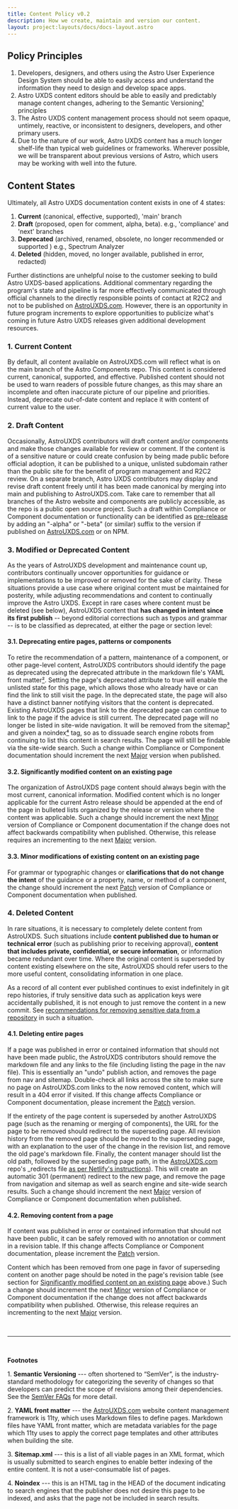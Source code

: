 ```yaml
---
title: Content Policy v0.2
description: How we create, maintain and version our content.
layout: project:layouts/docs/docs-layout.astro
---
```


## Policy Principles

1. Developers, designers, and others using the Astro User Experience Design System should be able to easily access and understand the information they need to design and develop space apps.
2. Astro UXDS content editors should be able to easily and predictably manage content changes, adhering to the Semantic Versioning[¹](#footnote-1) principles
3. The Astro UXDS content management process should not seem opaque, untimely, reactive, or inconsistent to designers, developers, and other primary users.
4. Due to the nature of our work, Astro UXDS content has a much longer shelf-life than typical web guidelines or frameworks. Wherever possible, we will be transparent about previous versions of Astro, which users may be working with well into the future.

## Content States

Ultimately, all Astro UXDS documentation content exists in one of 4 states:

1. **Current** (canonical, effective, supported), 'main' branch
2. **Draft** (proposed, open for comment, alpha, beta). e.g., 'compliance' and 'next' branches
3. **Deprecated** (archived, renamed, obsolete, no longer recommended or supported ) e.g., Spectrum Analyzer
4. **Deleted** (hidden, moved, no longer available, published in error, redacted)

Further distinctions are unhelpful noise to the customer seeking to build Astro UXDS-based applications. Additional commentary regarding the program's state and pipeline is far more effectively communicated through official channels to the directly responsible points of contact at R2C2 and not to be published on [AstroUXDS.com](https://www.astrouxds.com/). However, there is an opportunity in future program increments to explore opportunities to publicize what's coming in future Astro UXDS releases given additional development resources.

### 1\. Current Content

By default, all content available on AstroUXDS.com will reflect what is on the main branch of the Astro Components repo. This content is considered current, canonical, supported, and effective. Published content should not be used to warn readers of possible future changes, as this may share an incomplete and often inaccurate picture of our pipeline and priorities. Instead, deprecate out-of-date content and replace it with content of current value to the user.

### 2\. Draft Content

Occasionally, AstroUXDS contributors will draft content and/or components and make those changes available for review or comment. If the content is of a sensitive nature or could create confusion by being made public before official adoption, it can be published to a unique, unlisted subdomain rather than the public site for the benefit of program management and R2C2 review. On a separate branch, Astro UXDS contributors may display and revise draft content freely until it has been made canonical by merging into main and publishing to AstroUXDS.com. Take care to remember that all branches of the Astro website and components are publicly accessible, as the repo is a public open source project. Such a draft within Compliance or Component documentation or functionality can be identified as [pre-release](https://semver.org/#spec-item-9) by adding an "-alpha" or "-beta" (or similar) suffix to the version if published on [AstroUXDS.com](https://www.astrouxds.com/) or on NPM.

### 3\. Modified or Deprecated Content

As the years of AstroUXDS development and maintenance count up, contributors continually uncover opportunities for guidance or implementations to be improved or removed for the sake of clarity. These situations provide a use case where original content must be maintained for posterity, while adjusting recommendations and content to continually improve the Astro UXDS. Except in rare cases where content must be deleted (see below), AstroUXDS content that **has changed in intent since its first publish** -- beyond editorial corrections such as typos and grammar -- is to be classified as deprecated, at either the page or section level:

#### 3.1. Deprecating entire pages, patterns or components

To retire the recommendation of a pattern, maintenance of a component, or other page-level content, AstroUXDS contributors should identify the page as deprecated using the deprecated attribute in the markdown file's YAML front matter[²](#footnote-2). Setting the page's deprecated attribute to true will enable the unlisted state for this page, which allows those who already have or can find the link to still visit the page. In the deprecated state, the page will also have a distinct banner notifying visitors that the content is deprecated. Existing AstroUXDS pages that link to the deprecated page can continue to link to the page if the advice is still current. The deprecated page will no longer be listed in site-wide navigation. It will be removed from the sitemap[³](#footnote-3) and given a noindex[⁴](#footnote-4) tag, so as to dissuade search engine robots from continuing to list this content in search results. The page will still be findable via the site-wide search. Such a change within Compliance or Component documentation should increment the next [Major](https://semver.org/#spec-item-8) version when published.

#### 3.2. Significantly modified content on an existing page

The organization of AstroUXDS page content should always begin with the most current, canonical information. Modified content which is no longer applicable for the current Astro release should be appended at the end of the page in bulleted lists organized by the release or version where the content was applicable. Such a change should increment the next [Minor](https://semver.org/#spec-item-7) version of Compliance or Component documentation if the change does not affect backwards compatibility when published. Otherwise, this release requires an incrementing to the next [Major](https://semver.org/#spec-item-8) version.

#### 3.3. Minor modifications of existing content on an existing page

For grammar or typographic changes or **clarifications that do not change the intent** of the guidance or a property, name, or method of a component, the change should increment the next [Patch](https://semver.org/#spec-item-6) version of Compliance or Component documentation when published.

### 4\. Deleted Content

In rare situations, it is necessary to completely delete content from AstroUXDS. Such situations include **content published due to human or technical error** (such as publishing prior to receiving approval), **content that includes private, confidential, or secure information**, or information became redundant over time. Where the original content is superseded by content existing elsewhere on the site, AstroUXDS should refer users to the more useful content, consolidating information in one place.

As a record of all content ever published continues to exist indefinitely in git repo histories, if truly sensitive data such as application keys were accidentally published, it is not enough to just remove the content in a new commit. See [recommendations for removing sensitive data from a repository](https://help.github.com/en/github/authenticating-to-github/removing-sensitive-data-from-a-repository) in such a situation.

#### 4.1. Deleting entire pages

If a page was published in error or contained information that should not have been made public, the AstroUXDS contributors should remove the markdown file and any links to the file (including listing the page in the nav file). This is essentially an "undo" publish action, and removes the page from nav and sitemap. Double-check all links across the site to make sure no page on AstroUXDS.com links to the now removed content, which will result in a 404 error if visited. If this change affects Compliance or Component documentation, please increment the [Patch](https://semver.org/#spec-item-6) version.

If the entirety of the page content is superseded by another AstroUXDS page (such as the renaming or merging of components), the URL for the page to be removed should redirect to the superseding page. All revision history from the removed page should be moved to the superseding page, with an explanation to the user of the change in the revision list, and remove the old page's markdown file. Finally, the content manager should list the old path, followed by the superseding page path, in the [AstroUXDS.com](https://www.astrouxds.com/) repo's \_redirects file [as per Netlify's instructions](https://docs.netlify.com/routing/redirects/)). This will create an automatic 301 (permanent) redirect to the new page, and remove the page from navigation and sitemap as well as search engine and site-wide search results. Such a change should increment the next [Major](https://semver.org/#spec-item-8) version of Compliance or Component documentation when published.

#### 4.2. Removing content from a page

If content was published in error or contained information that should not have been public, it can be safely removed with no annotation or comment in a revision table. If this change affects Compliance or Component documentation, please increment the [Patch](https://semver.org/#spec-item-6) version.

Content which has been removed from one page in favor of superseding content on another page should be noted in the page's revision table (see section for [Significantly modified content on an existing page](#3.2.-significantly-modified-content-on-an-existing-page) above.) Such a change should increment the next [Minor](https://semver.org/#spec-item-7) version of Compliance or Component documentation if the change does not affect backwards compatibility when published. Otherwise, this release requires an incrementing to the next [Major](https://semver.org/#spec-item-8) version.

<br>

---

<br>

**Footnotes**

1\. <a name="footnote-1"></a>**Semantic Versioning** --- often shortened to “SemVer”, is the industry-standard methodology for categorizing the severity of changes so that developers can predict the scope of revisions among their dependencies. See the [SemVer FAQs](https://semver.org/#why-use-semantic-versioning) for more detail.

2\. <a name="footnote-2"></a>**YAML front matter** --- the [AstroUXDS.com](https://www.astrouxds.com/) website content management framework is 11ty, which uses Markdown files to define pages. Markdown files have YAML front matter, which are metadata variables for the page which 11ty uses to apply the correct page templates and other attributes when building the site.

3\. <a name="footnote-3"></a>**Sitemap.xml** --- this is a list of all viable pages in an XML format, which is usually submitted to search engines to enable better indexing of the entire content. It is not a user-consumable list of pages.

4\. <a name="footnote-4"></a>**Noindex** --- this is an HTML tag in the HEAD of the document indicating to search engines that the publisher does not desire this page to be indexed, and asks that the page not be included in search results.
